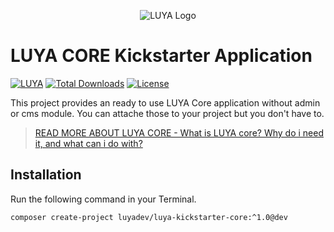 <p align="center">
  <img src="https://raw.githubusercontent.com/luyadev/luya/master/docs/logo/luya-logo-0.2x.png" alt="LUYA Logo"/>
</p>

# LUYA CORE Kickstarter Application

[![LUYA](https://img.shields.io/badge/Powered%20by-LUYA-brightgreen.svg)](https://luya.io)
[![Total Downloads](https://poser.pugx.org/luyadev/luya-kickstarter-core/downloads)](https://packagist.org/packages/luyadev/luya-kickstarter-core)
[![License](https://poser.pugx.org/luyadev/luya-kickstarter-core/license)](https://packagist.org/packages/luyadev/luya-kickstarter-core)

This project provides an ready to use LUYA Core application without admin or cms module. You can attache those to your project but you don't have to.

> [READ MORE ABOUT LUYA CORE - What is LUYA core? Why do i need it, and what can i do with?](https://luya.io/guide/concept-core)

## Installation

Run the following command in your Terminal.

```sh
composer create-project luyadev/luya-kickstarter-core:^1.0@dev
```

